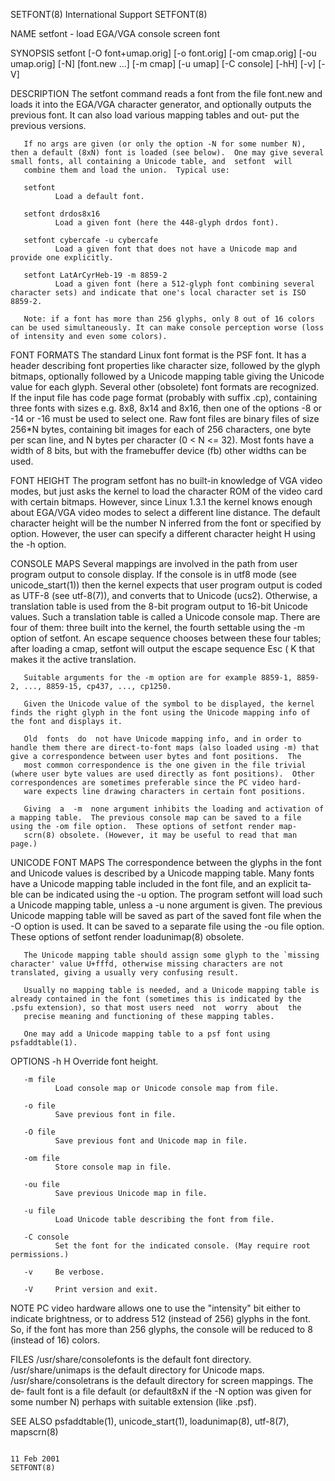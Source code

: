 SETFONT(8)                                                                                  International Support                                                                                  SETFONT(8)

NAME
       setfont - load EGA/VGA console screen font

SYNOPSIS
       setfont [-O font+umap.orig] [-o font.orig] [-om cmap.orig] [-ou umap.orig] [-N] [font.new ...]  [-m cmap] [-u umap] [-C console] [-hH] [-v] [-V]

DESCRIPTION
       The setfont command reads a font from the file font.new and loads it into the EGA/VGA character generator, and optionally outputs the previous font.  It can also load various mapping tables and out‐
       put the previous versions.

       If no args are given (or only the option -N for some number N), then a default (8xN) font is loaded (see below).  One may give several small fonts, all containing a Unicode table, and  setfont  will
       combine them and load the union.  Typical use:

       setfont
              Load a default font.

       setfont drdos8x16
              Load a given font (here the 448-glyph drdos font).

       setfont cybercafe -u cybercafe
              Load a given font that does not have a Unicode map and provide one explicitly.

       setfont LatArCyrHeb-19 -m 8859-2
              Load a given font (here a 512-glyph font combining several character sets) and indicate that one's local character set is ISO 8859-2.

       Note: if a font has more than 256 glyphs, only 8 out of 16 colors can be used simultaneously. It can make console perception worse (loss of intensity and even some colors).

FONT FORMATS
       The  standard Linux font format is the PSF font.  It has a header describing font properties like character size, followed by the glyph bitmaps, optionally followed by a Unicode mapping table giving
       the Unicode value for each glyph.  Several other (obsolete) font formats are recognized.  If the input file has code page format (probably with suffix .cp), containing three fonts  with  sizes  e.g.
       8x8,  8x14  and 8x16, then one of the options -8 or -14 or -16 must be used to select one.  Raw font files are binary files of size 256*N bytes, containing bit images for each of 256 characters, one
       byte per scan line, and N bytes per character (0 < N <= 32).  Most fonts have a width of 8 bits, but with the framebuffer device (fb) other widths can be used.

FONT HEIGHT
       The program setfont has no built-in knowledge of VGA video modes, but just asks the kernel to load the character ROM of the video card with certain bitmaps. However, since  Linux  1.3.1  the  kernel
       knows  enough  about  EGA/VGA  video modes to select a different line distance. The default character height will be the number N inferred from the font or specified by option. However, the user can
       specify a different character height H using the -h option.

CONSOLE MAPS
       Several mappings are involved in the path from user program output to console display. If the console is in utf8 mode (see unicode_start(1)) then the kernel expects that user program output is coded
       as  UTF-8  (see  utf-8(7)),  and converts that to Unicode (ucs2).  Otherwise, a translation table is used from the 8-bit program output to 16-bit Unicode values. Such a translation table is called a
       Unicode console map.  There are four of them: three built into the kernel, the fourth settable using the -m option of setfont.  An escape sequence chooses between these four tables; after loading  a
       cmap, setfont will output the escape sequence Esc ( K that makes it the active translation.

       Suitable arguments for the -m option are for example 8859-1, 8859-2, ..., 8859-15, cp437, ..., cp1250.

       Given the Unicode value of the symbol to be displayed, the kernel finds the right glyph in the font using the Unicode mapping info of the font and displays it.

       Old  fonts  do  not have Unicode mapping info, and in order to handle them there are direct-to-font maps (also loaded using -m) that give a correspondence between user bytes and font positions.  The
       most common correspondence is the one given in the file trivial (where user byte values are used directly as font positions).  Other correspondences are sometimes preferable since the PC video hard‐
       ware expects line drawing characters in certain font positions.

       Giving  a  -m  none argument inhibits the loading and activation of a mapping table.  The previous console map can be saved to a file using the -om file option.  These options of setfont render map‐
       scrn(8) obsolete. (However, it may be useful to read that man page.)

UNICODE FONT MAPS
       The correspondence between the glyphs in the font and Unicode values is described by a Unicode mapping table.  Many fonts have a Unicode mapping table included in the font file, and an explicit  ta‐
       ble  can be indicated using the -u option. The program setfont will load such a Unicode mapping table, unless a -u none argument is given. The previous Unicode mapping table will be saved as part of
       the saved font file when the -O option is used. It can be saved to a separate file using the -ou file option.  These options of setfont render loadunimap(8) obsolete.

       The Unicode mapping table should assign some glyph to the `missing character' value U+fffd, otherwise missing characters are not translated, giving a usually very confusing result.

       Usually no mapping table is needed, and a Unicode mapping table is already contained in the font (sometimes this is indicated by the .psfu extension), so that most users need  not  worry  about  the
       precise meaning and functioning of these mapping tables.

       One may add a Unicode mapping table to a psf font using psfaddtable(1).

OPTIONS
       -h H   Override font height.

       -m file
              Load console map or Unicode console map from file.

       -o file
              Save previous font in file.

       -O file
              Save previous font and Unicode map in file.

       -om file
              Store console map in file.

       -ou file
              Save previous Unicode map in file.

       -u file
              Load Unicode table describing the font from file.

       -C console
              Set the font for the indicated console. (May require root permissions.)

       -v     Be verbose.

       -V     Print version and exit.

NOTE
       PC  video  hardware  allows one to use the "intensity" bit either to indicate brightness, or to address 512 (instead of 256) glyphs in the font. So, if the font has more than 256 glyphs, the console
       will be reduced to 8 (instead of 16) colors.

FILES
       /usr/share/consolefonts is the default font directory.  /usr/share/unimaps is the default directory for Unicode maps.  /usr/share/consoletrans is the default directory for screen mappings.  The  de‐
       fault font is a file default (or default8xN if the -N option was given for some number N) perhaps with suitable extension (like .psf).

SEE ALSO
       psfaddtable(1), unicode_start(1), loadunimap(8), utf-8(7), mapscrn(8)

                                                                                                 11 Feb 2001                                                                                       SETFONT(8)
